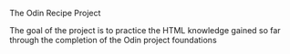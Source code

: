 The Odin Recipe Project

The goal of the project is to practice the HTML knowledge gained so far 
through the completion of the Odin project foundations